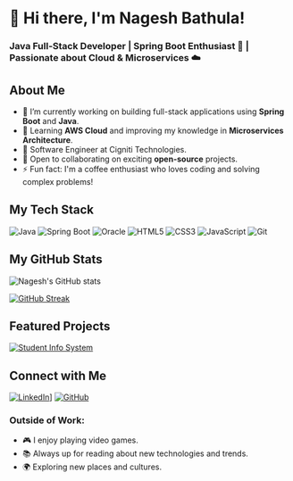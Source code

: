 # 👋 Hi there, I'm Nagesh Bathula!

### Java Full-Stack Developer | Spring Boot Enthusiast 🚀 | Passionate about Cloud & Microservices ☁️

## About Me
- 🔭 I’m currently working on building full-stack applications using **Spring Boot** and **Java**.
- 🌱 Learning **AWS Cloud** and improving my knowledge in **Microservices Architecture**.
- 💼 Software Engineer at Cigniti Technologies.
- 👯 Open to collaborating on exciting **open-source** projects.
- ⚡ Fun fact: I'm a coffee enthusiast who loves coding and solving complex problems!

## My Tech Stack
![Java](https://img.shields.io/badge/Java-ED8B00?style=for-the-badge&logo=java&logoColor=white)
![Spring Boot](https://img.shields.io/badge/Spring%20Boot-6DB33F?style=for-the-badge&logo=spring-boot&logoColor=white)
![Oracle](https://img.shields.io/badge/Oracle-F80000?style=for-the-badge&logo=oracle&logoColor=white)
![HTML5](https://img.shields.io/badge/HTML5-E34F26?style=for-the-badge&logo=html5&logoColor=white)
![CSS3](https://img.shields.io/badge/CSS3-1572B6?style=for-the-badge&logo=css3&logoColor=white)
![JavaScript](https://img.shields.io/badge/JavaScript-323330?style=for-the-badge&logo=javascript&logoColor=F7DF1E)
![Git](https://img.shields.io/badge/Git-F05032?style=for-the-badge&logo=git&logoColor=white)

## My GitHub Stats
![Nagesh's GitHub stats](https://github-readme-stats.vercel.app/api?username=nagesh-bathula&show_icons=true&theme=radical)

[![GitHub Streak](https://github-readme-streak-stats.herokuapp.com/?user=nagesh-bathula&theme=dark)](https://git.io/streak-stats)

## Featured Projects

[![Student Info System](https://github-readme-stats.vercel.app/api/pin/?username=nagesh-bathula&repo=Student-Info&theme=highcontrast)](https://github.com/nagesh-bathula/Student-Info)

## Connect with Me

[![LinkedIn](https://img.shields.io/badge/LinkedIn-blue?style=flat&logo=linkedin&labelColor=blue)]([https://www.linkedin.com/in/nagesh-bathula-88392b183/)]
[![GitHub](https://img.shields.io/badge/GitHub-black?style=flat&logo=github&labelColor=black)](https://github.com/nagesh-bathula)

### Outside of Work:
- 🎮 I enjoy playing video games.
- 📚 Always up for reading about new technologies and trends.
- 🌍 Exploring new places and cultures.

